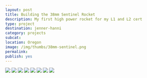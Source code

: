 ```yaml
---
layout: post
title: Building the 38mm Sentinel Rocket
description: My first high power rocket for my L1 and L2 cert
type: project
destination: jenner-hanni
category: projects
subcat: 
location: Oregon
image: /img/thumbs/38mm-sentinel.png
permalink: 
publish: yes
---
```


<img src="https://jenner.smugmug.com/Projects/Building-the-Sentinel-38mm/i-974MR4d/0/M/IMG_0255-M.png">

<img src="https://jenner.smugmug.com/Projects/Building-the-Sentinel-38mm/i-rvsfxBM/0/M/IMG_0258-M.png">

<img src="https://jenner.smugmug.com/Projects/Building-the-Sentinel-38mm/i-Jttn8bM/0/M/IMG_0260-M.png">

<img src="https://jenner.smugmug.com/Projects/Building-the-Sentinel-38mm/i-hxt3WGv/0/M/IMG_0261-M.png">

<img src="https://jenner.smugmug.com/Projects/Building-the-Sentinel-38mm/i-24CRJPZ/0/M/IMG_0308-M.png">

<img src="https://jenner.smugmug.com/Projects/Building-the-Sentinel-38mm/i-4HzHmwT/0/M/IMG_0311-M.png">

<img src="https://jenner.smugmug.com/Projects/Building-the-Sentinel-38mm/i-bvjFVD5/0/M/IMG_0360-Ti.jpg">

<img src="https://jenner.smugmug.com/Projects/Building-the-Sentinel-38mm/i-KqdQDjn/0/M/IMG_0312-M.png">

